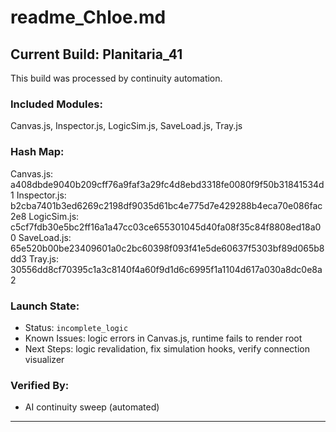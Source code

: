 # readme_Chloe.md

## Current Build: Planitaria_41

This build was processed by continuity automation.

### Included Modules:
Canvas.js, Inspector.js, LogicSim.js, SaveLoad.js, Tray.js

### Hash Map:
Canvas.js: a408dbde9040b209cff76a9faf3a29fc4d8ebd3318fe0080f9f50b31841534d1
Inspector.js: b2cba7401b3ed6269c2198df9035d61bc4e775d7e429288b4eca70e086fac2e8
LogicSim.js: c5cf7fdb30e5bc2ff16a1a47cc03ce655301045d40fa08f35c84f8808ed18a00
SaveLoad.js: 65e520b00be23409601a0c2bc60398f093f41e5de60637f5303bf89d065b8dd3
Tray.js: 30556dd8cf70395c1a3c8140f4a60f9d1d6c6995f1a1104d617a030a8dc0e8a2

### Launch State:
- Status: `incomplete_logic`
- Known Issues: logic errors in Canvas.js, runtime fails to render root
- Next Steps: logic revalidation, fix simulation hooks, verify connection visualizer

### Verified By:
- AI continuity sweep (automated)

---

